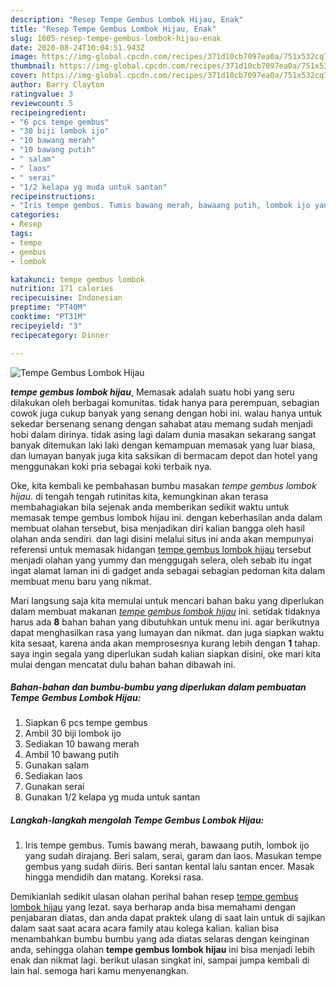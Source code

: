 ```yaml
---
description: "Resep Tempe Gembus Lombok Hijau, Enak"
title: "Resep Tempe Gembus Lombok Hijau, Enak"
slug: 1605-resep-tempe-gembus-lombok-hijau-enak
date: 2020-08-24T10:04:51.943Z
image: https://img-global.cpcdn.com/recipes/371d10cb7097ea0a/751x532cq70/tempe-gembus-lombok-hijau-foto-resep-utama.jpg
thumbnail: https://img-global.cpcdn.com/recipes/371d10cb7097ea0a/751x532cq70/tempe-gembus-lombok-hijau-foto-resep-utama.jpg
cover: https://img-global.cpcdn.com/recipes/371d10cb7097ea0a/751x532cq70/tempe-gembus-lombok-hijau-foto-resep-utama.jpg
author: Barry Clayton
ratingvalue: 3
reviewcount: 5
recipeingredient:
- "6 pcs tempe gembus"
- "30 biji lombok ijo"
- "10 bawang merah"
- "10 bawang putih"
- " salam"
- " laos"
- " serai"
- "1/2 kelapa yg muda untuk santan"
recipeinstructions:
- "Iris tempe gembus. Tumis bawang merah, bawaang putih, lombok ijo yang sudah dirajang. Beri salam, serai, garam dan laos. Masukan tempe gembus yang sudah diiris. Beri santan kental lalu santan encer. Masak hingga mendidih dan matang. Koreksi rasa."
categories:
- Resep
tags:
- tempe
- gembus
- lombok

katakunci: tempe gembus lombok 
nutrition: 171 calories
recipecuisine: Indonesian
preptime: "PT40M"
cooktime: "PT31M"
recipeyield: "3"
recipecategory: Dinner

---
```



![Tempe Gembus Lombok Hijau](https://img-global.cpcdn.com/recipes/371d10cb7097ea0a/751x532cq70/tempe-gembus-lombok-hijau-foto-resep-utama.jpg)

<b><i>tempe gembus lombok hijau</i></b>, Memasak adalah suatu hobi yang seru dilakukan oleh berbagai komunitas. tidak hanya para perempuan, sebagian cowok juga cukup banyak yang senang dengan hobi ini. walau hanya untuk sekedar bersenang senang dengan sahabat atau memang sudah menjadi hobi dalam dirinya. tidak asing lagi dalam dunia masakan sekarang sangat banyak ditemukan laki laki dengan kemampuan memasak yang luar biasa, dan lumayan banyak juga kita saksikan di bermacam depot dan hotel yang menggunakan koki pria sebagai koki terbaik nya.



Oke, kita kembali ke pembahasan bumbu masakan <i>tempe gembus lombok hijau</i>. di tengah tengah rutinitas kita, kemungkinan akan terasa membahagiakan bila sejenak anda memberikan sedikit waktu untuk memasak tempe gembus lombok hijau ini. dengan keberhasilan anda dalam membuat olahan tersebut, bisa menjadikan diri kalian bangga oleh hasil olahan anda sendiri. dan lagi disini melalui situs ini anda akan mempunyai referensi untuk memasak hidangan <u>tempe gembus lombok hijau</u> tersebut menjadi olahan yang yummy dan menggugah selera, oleh sebab itu ingat ingat alamat laman ini di gadget anda sebagai sebagian pedoman kita dalam membuat menu baru yang nikmat.


Mari langsung saja kita memulai untuk mencari bahan baku yang diperlukan dalam membuat makanan <u><i>tempe gembus lombok hijau</i></u> ini. setidak tidaknya harus ada <b>8</b> bahan bahan yang dibutuhkan untuk menu ini. agar berikutnya dapat menghasilkan rasa yang lumayan dan nikmat. dan juga siapkan waktu kita sesaat, karena anda akan memprosesnya kurang lebih dengan <b>1</b> tahap. saya ingin segala yang diperlukan sudah kalian siapkan disini, oke mari kita mulai dengan mencatat dulu bahan bahan dibawah ini.

<!--inarticleads1-->

##### Bahan-bahan dan bumbu-bumbu yang diperlukan dalam pembuatan Tempe Gembus Lombok Hijau:

1. Siapkan 6 pcs tempe gembus
1. Ambil 30 biji lombok ijo
1. Sediakan 10 bawang merah
1. Ambil 10 bawang putih
1. Gunakan  salam
1. Sediakan  laos
1. Gunakan  serai
1. Gunakan 1/2 kelapa yg muda untuk santan




<!--inarticleads2-->

##### Langkah-langkah mengolah Tempe Gembus Lombok Hijau:

1. Iris tempe gembus. Tumis bawang merah, bawaang putih, lombok ijo yang sudah dirajang. Beri salam, serai, garam dan laos. Masukan tempe gembus yang sudah diiris. Beri santan kental lalu santan encer. Masak hingga mendidih dan matang. Koreksi rasa.




Demikianlah sedikit ulasan olahan perihal bahan resep <u>tempe gembus lombok hijau</u> yang lezat. saya berharap anda bisa memahami dengan penjabaran diatas, dan anda dapat praktek ulang di saat lain untuk di sajikan dalam saat saat acara acara family atau kolega kalian. kalian bisa menambahkan bumbu bumbu yang ada diatas selaras dengan keinginan anda, sehingga olahan <b>tempe gembus lombok hijau</b> ini bisa menjadi lebih enak dan nikmat lagi. berikut ulasan singkat ini, sampai jumpa kembali di lain hal. semoga hari kamu menyenangkan.
